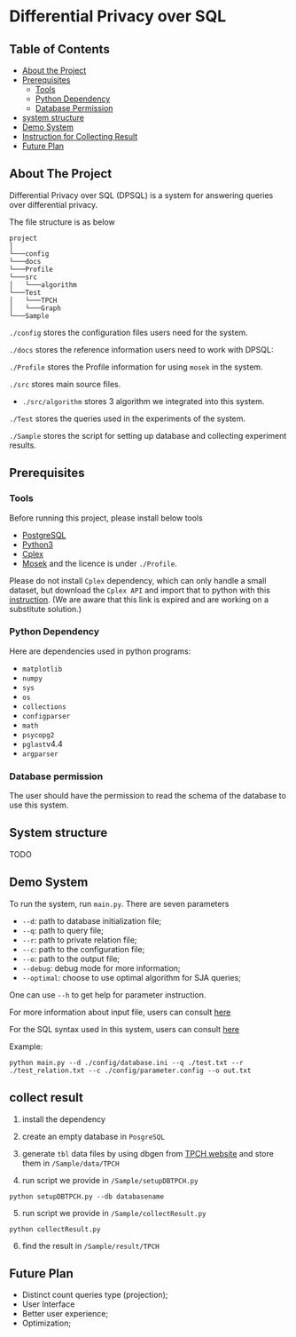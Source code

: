 # Differential Privacy over SQL

## Table of Contents
* [About the Project](#about-the-project)  
* [Prerequisites](#prerequisites)
    * [Tools](#tools)
    * [Python Dependency](#python-dependency)
    * [Database Permission](#database-permission)
* [system structure](#system-structure)
* [Demo System](#demo-system)
* [Instruction for Collecting Result](#collect-result)
* [Future Plan](#future-plan)

## About The Project
Differential Privacy over SQL (DPSQL) is a system for answering queries over differential privacy.

The file structure is as below
```
project
│   
└───config
└───docs
└───Profile
└───src
│   └───algorithm
└───Test
│   └───TPCH
│   └───Graph
└───Sample
```
`./config` stores the configuration files users need for the system.

`./docs` stores the reference information users need to work with DPSQL:

`./Profile` stores the Profile information for using `mosek` in the system.

`./src` stores main source files.
* `./src/algorithm` stores 3 algorithm we integrated into this system.

`./Test` stores the queries used in the experiments of the system.

`./Sample` stores the script for setting up database and collecting experiment results.


## Prerequisites
### Tools
Before running this project, please install below tools
* [PostgreSQL](https://www.postgresql.org/)
* [Python3](https://www.python.org/download/releases/3.0/)
* [Cplex](https://www.ibm.com/analytics/cplex-optimizer)
* [Mosek](https://www.mosek.com/downloads/) and the licence is under `./Profile`.

Please do not install `Cplex` dependency, which can only handle a small dataset, but download the `Cplex API` and import that to python with this [instruction](https://www.ibm.com/docs/zh/icos/12.9.0?topic=cplex-setting-up-python-api).
(We are aware that this link is expired and are working on a substitute solution.)

### Python Dependency
Here are dependencies used in python programs:
* `matplotlib`
* `numpy`
* `sys`
* `os`
* `collections`
* `configparser`
* `math`
* `psycopg2`
* `pglast`v4.4
* `argparser`

### Database permission
The user should have the permission to read the schema of the database to use this system.

## System structure
TODO

## Demo System

To run the system,  run `main.py`. There are seven parameters
 - `--d`: path to database initialization file;
 - `--q`: path to query file;
 - `--r`: path to private relation file;
 - `--c`: path to the configuration file; 
 - `--o`: path to the output file;
 - `--debug`: debug mode for more information;
 - `--optimal`: choose to use optimal algorithm for SJA queries;

One can use `--h` to get help for parameter instruction.

For more information about input file, users can consult [here](./docs/system-input.md)

For the SQL syntax used in this system, users can consult [here](./docs/query-syntax.md)

Example:
```
python main.py --d ./config/database.ini --q ./test.txt --r ./test_relation.txt --c ./config/parameter.config --o out.txt
```

## collect result

1. install the dependency

2. create an empty database in `PosgreSQL`
3. generate `tbl` data files by using dbgen from [TPCH website](https://www.tpc.org/tpc_documents_current_versions/current_specifications5.asp)
and store them in `/Sample/data/TPCH`
4. run script we provide in `/Sample/setupDBTPCH.py`
``` 
python setupDBTPCH.py --db databasename
```
5. run script we provide in `/Sample/collectResult.py`
```commandline
python collectResult.py
```
6. find the result in `/Sample/result/TPCH`

## Future Plan

- Distinct count queries type (projection);
- User Interface
- Better user experience;
- Optimization;
